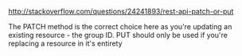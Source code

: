 
http://stackoverflow.com/questions/24241893/rest-api-patch-or-put

The PATCH method is the correct choice here as you're updating an existing resource - the group ID. 
PUT should only be used if you're replacing a resource in it's entirety
